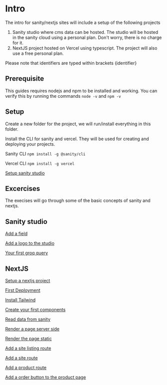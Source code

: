 # Intro

The intro for sanity/nextjs sites will include a setup of the following projects
1. Sanity studio where cms data can be hosted. The studio will be hosted in the sanity cloud using a personal plan. Don't worry, there is no charge for it. 
2. NextJS project hosted on Vercel using typescript. The project will also use a free personal plan. 

Please note that identifiers are typed within brackets {identifier}

## Prerequisite

This guides requires nodejs and npm to be installed and working. You can verify this by running the commands 
`node -v`
and
`npm -v`

## Setup

Create a new folder for the project, we will run/install everything in this folder.

Install the CLI for sanity and vercel. They will be used for creating and deploying your projects. 

Sanity CLI
`npm install -g @sanity/cli`

Vercel CLI 
`npm install -g vercel`

[Setup sanity studio](docs/sanity/setup.md)

## Excercises

The execises will go through some of the basic concepts of sanity and nextjs. 

## Sanity studio

[Add a field](docs/sanity/add-field.md)

[Add a logo to the studio](docs/sanity/configure-studio.md)

[Your first groq query](docs/sanity/groq.md)

## NextJS

[Setup a nextjs project](docs/nextjs/setup.md)

[First Deployment](docs/nextjs/deploy.md)

[Install Tailwind](docs/nextjs/tailwind.md)

[Create your first components](docs/nextjs/first-component.md)

[Read data from sanity](docs/nextjs/read-from-sanity.md)

[Render a page server side](docs/nextjs/render-server-side.md)

[Render the page static](docs/nextjs/render-static.md)

[Add a site listing route](docs/nextjs/first-route.md)

[Add a site route](docs/nextjs/site-route.md)

[Add a product route](docs/nextjs/product-route.md)

[Add a order button to the product page](docs/nextjs/order-button.md)
